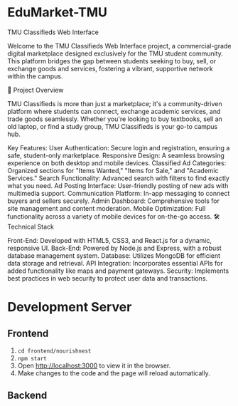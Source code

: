 # EduMarket-TMU

TMU Classifieds Web Interface

Welcome to the TMU Classifieds Web Interface project, a commercial-grade digital marketplace designed exclusively for the TMU student community. This platform bridges the gap between students seeking to buy, sell, or exchange goods and services, fostering a vibrant, supportive network within the campus.

🚀 Project Overview

TMU Classifieds is more than just a marketplace; it's a community-driven platform where students can connect, exchange academic services, and trade goods seamlessly. Whether you're looking to buy textbooks, sell an old laptop, or find a study group, TMU Classifieds is your go-to campus hub.

Key Features:
User Authentication: Secure login and registration, ensuring a safe, student-only marketplace.
Responsive Design: A seamless browsing experience on both desktop and mobile devices.
Classified Ad Categories: Organized sections for "Items Wanted," "Items for Sale," and "Academic Services."
Search Functionality: Advanced search with filters to find exactly what you need.
Ad Posting Interface: User-friendly posting of new ads with multimedia support.
Communication Platform: In-app messaging to connect buyers and sellers securely.
Admin Dashboard: Comprehensive tools for site management and content moderation.
Mobile Optimization: Full functionality across a variety of mobile devices for on-the-go access.
🛠 Technical Stack

Front-End: Developed with HTML5, CSS3, and React.js for a dynamic, responsive UI.
Back-End: Powered by Node.js and Express, with a robust database management system.
Database: Utilizes MongoDB for efficient data storage and retrieval.
API Integration: Incorporates essential APIs for added functionality like maps and payment gateways.
Security: Implements best practices in web security to protect user data and transactions.

# Development Server
## Frontend
1. `cd frontend/nourishnest`
2. `npm start`
3. Open [http://localhost:3000](http://localhost:3000) to view it in the browser.
4. Make changes to the code and the page will reload automatically.

## Backend

